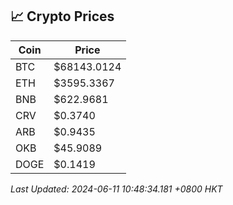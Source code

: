 ## 📈 Crypto Prices

| Coin | Price |
| ---- | ----- |
| BTC | $68143.0124 |
| ETH | $3595.3367 |
| BNB | $622.9681 |
| CRV | $0.3740 |
| ARB | $0.9435 |
| OKB | $45.9089 |
| DOGE | $0.1419 |

_Last Updated: 2024-06-11 10:48:34.181 +0800 HKT_